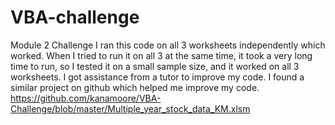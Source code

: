 # VBA-challenge
Module 2 Challenge
I ran this code on all 3 worksheets independently which worked. When I tried to run it on all 3 at the same time, it took a very long time to run, so I tested it on a small sample size, and it worked on all 3 worksheets.
I got assistance from a tutor to improve my code.
I found a similar project on github which helped me improve my code.
https://github.com/kanamoore/VBA-Challenge/blob/master/Multiple_year_stock_data_KM.xlsm 
